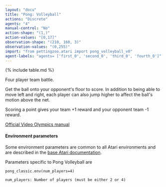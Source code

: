 ```yaml
---
layout: "docu"
title: "Pong: Volleyball"
actions: "Discrete"
agents: "4"
manual-control: "No"
action-shape: "(1,)"
action-values: "[0,17]"
observation-shape: "(210, 160, 3)"
observation-values: "(0,255)"
import: "from pettingzoo.atari import pong_volleyball_v0"
agent-labels: "agents= ['first_0', 'second_0', 'third_0', 'fourth_0']"
---
```


{% include table.md %}



Four player team battle.

Get the ball onto your opponent's floor to score. In addition to being able to move left and right, each player can also jump higher to affect the ball's motion above the net.

Scoring a point gives your team +1 reward and your opponent team -1 reward.

[Official Video Olympics manual](https://atariage.com/manual_html_page.php?SoftwareLabelID=587)

#### Environment parameters

Some environment parameters are common to all Atari environments and are described in the [base Atari documentation](../atari).

Parameters specific to Pong Volleyball are

```
pong_classic.env(num_players=4)
```

```
num_players: Number of players (must be either 2 or 4)
```

